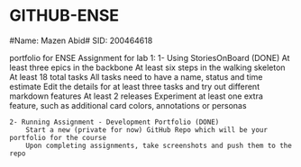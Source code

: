 # GITHUB-ENSE

#Name: Mazen Abid#
SID: 200464618

portfolio for ENSE
Assignment for lab 1: 
   1-  Using StoriesOnBoard (DONE)
        At least three epics in the backbone
        At least six steps in the walking skeleton
        At least 18 total tasks
        All tasks need to have a name, status and time estimate
        Edit the details for at least three tasks and try out different markdown features
        At least 2 releases
        Experiment at least one extra feature, such as additional card colors, annotations or personas
    
    2- Running Assignment - Development Portfolio (DONE)
        Start a new (private for now) GitHub Repo which will be your portfolio for the course
        Upon completing assignments, take screenshots and push them to the repo
